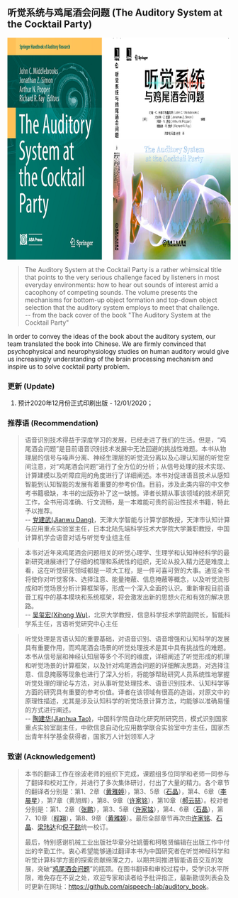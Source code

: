 ## 听觉系统与鸡尾酒会问题 (The Auditory System at the Cocktail Party)

<img src="./assets/BookCover_The%20Auditory%20System%20at%20the%20Cocktail%20Party.png" height = "500" alt="BookCover" align=center />

> The Auditory System at the Cocktail Party is a rather whimsical title that points to the very serious challenge 
    faced by listeners in most everyday environments: how to hear out sounds of interest amid a cacophony of 
    competing sounds. The volume presents the mechanisms for bottom-up object formation and top-down object selection 
    that the auditory system employs to meet that challenge.  
     -- from the back cover of the book "The Auditory System at the Cocktail Party"


In order to convey the ideas of the book about the auditory system, our team translated the book into Chinese. We are
firmly convinced that psychophysical and neurophysiology studies on human auditory would give us increasingly 
understanding of the brain processing mechanism and inspire us to solve cocktail party problem.

### 更新 (Update)
1. 预计2020年12月份正式印刷出版 - 12/01/2020；

### 推荐语 (Recommendation)
> 语音识别技术得益于深度学习的发展，已经走进了我们的生活。但是，“鸡尾酒会问题”是目前语音识别技术发展中无法回避的挑战性难题。本书从物理层的信号与噪声分离、神经生理层的听觉流分离以及心理认知层的听觉空间注意，对“鸡尾酒会问题”进行了全方位的分析；从信号处理的技术实现、计算建模以及听障应用的角度进行了详细阐述。本书对促进语音技术从感知智能到认知智能的发展有着重要的参考价值。目前，涉及此类内容的中文参考书籍极缺，本书的出版弥补了这一缺憾。译者长期从事该领域的技术研究工作，全书用词准确、行文流畅，是一本难能可贵的前沿性技术书籍，特此予以推荐。  
-- <a href="https://scholar.google.com/citations?user=Wk5ApskAAAAJ&hl=en&oi=ao" target="_blank">党建武(Jianwu Dang)</a>，天津大学智能与计算学部教授，天津市认知计算与应用重点实验室主任，日本北陆先端科学技术大学院大学兼职教授，中国计算机学会语音对话与听觉专业组主任

> 本书对近年来鸡尾酒会问题相关的听觉心理学、生理学和认知神经科学的最新研究进展进行了仔细的梳理和系统性的组织，无论从投入精力还是难度上看，这在听觉研究领域都是一项大工程，是一件可喜可贺的大事。通览全书将使你对听觉客体、选择注意、能量掩蔽、信息掩蔽等概念，以及听觉流形成和听觉场景分析计算框架等，形成一个深入全面的认识。重新审视目前语音工程中的基本模块和系统框架，将会激发出新的思想火花和有效的解决思路。  
-- <a href="http://www.cis.pku.edu.cn/info/1084/1265.htm" target="_blank">吴玺宏(Xihong Wu)</a>，北京大学教授，信息科学技术学院副院长，智能科学系主任，言语听觉研究中心主任

> 听觉处理是言语认知的重要基础，对语音识别、语音增强和认知科学的发展具有重要作用，而鸡尾酒会场景的听觉处理技术是其中具有挑战性的难题。本书从信号层和神经认知层等多个不同的维度，详细阐述了听觉形成的机理和听觉场景的计算框架，以及针对鸡尾酒会问题的详细解决思路，对选择注意、信息掩蔽等现象也进行了深入分析，将能够帮助研究人员系统性地掌握听觉处理的理论与方法，对从事听觉处理技术、语音识别技术、认知科学等方面的研究具有重要的参考价值。译者在该领域有很高的造诣，对原文中的原理性描述，尤其是涉及认知科学的听觉场景计算方法，均能够以准确易懂的方式进行阐述。  
-- <a href="http://people.ucas.edu.cn/~taojianhua" target="_blank">陶建华(Jianhua Tao)</a>，中国科学院自动化研究所研究员，模式识别国家重点实验室副主任，中欧信息自动化应用数学联合实验室中方主任，国家杰出青年科学基金获得者，国家万人计划领军人才

### 致谢 (Acknowledgement)
>本书的翻译工作在徐波老师的组织下完成，课题组多位同学和老师一同参与了翻译和校对工作，并进行了多次集体研讨，付出了大量的精力。各个章节的翻译者分别是：第1、2章（[黄雅婷](https://github.com/vyouman)），第3、5章（[石晶](https://github.com/shincling)），第4、6章（[李晨星](https://github.com/chenxinglili)），第7章（黄旭辉），第8、9章（[许家铭](https://github.com/jacoxu)），第10章（[郝云喆](https://github.com/haoyz)）。校对者分别是：第1、2章（[张鹏](https://github.com/ParrtZhang)），第3、5章（[许家铭](https://github.com/jacoxu)），第4、6章（[石晶](https://github.com/shincling)），第7、10章（[程翔](https://github.com/Delver-of-Squeakrets)），第8、9章（[黄雅婷](https://github.com/vyouman)）。最后全部章节再次由[许家铭](https://github.com/jacoxu)、[石晶](https://github.com/shincling)、[梁玮达](https://github.com/lwd17)和[倪子懿](https://github.com/Nicole-Yi)统一校订。
>
>最后，特别感谢机械工业出版社华章分社姚蕾和柯敬贤编辑在出版工作中付出的辛勤工作。衷心希望能够通过翻译本书为中国研究者在听觉神经科学和听觉计算科学方面的探索贡献绵薄之力，以期共同推进智能语音交互的发展，突破“[鸡尾酒会问题](https://en.wikipedia.org/wiki/Cocktail_party_effect)”的瓶颈。在图书翻译和审校过程中，受学识水平所限，难免存在不妥之处，欢迎专家和读者给予批评指正，最新勘误列表会及时更新在网址：<a href="https://github.com/aispeech-lab/auditory_book" target="_blank">https://github.com/aispeech-lab/auditory_book</a>。
>
